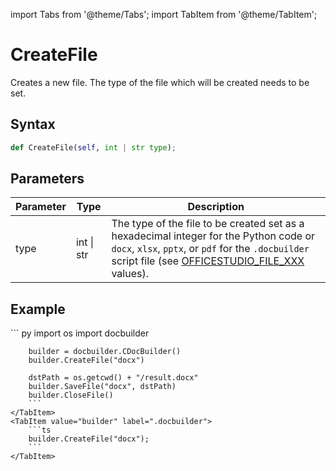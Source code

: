 import Tabs from '@theme/Tabs';
import TabItem from '@theme/TabItem';

# CreateFile

Creates a new file. The type of the file which will be created needs to be set.

## Syntax

```py
def CreateFile(self, int | str type);
```

## Parameters

| Parameter | Type       | Description                                                                                                                                                                                                                                        |
| --------- | ---------- | -------------------------------------------------------------------------------------------------------------------------------------------------------------------------------------------------------------------------------------------------- |
| type      | int \| str | The type of the file to be created set as a hexadecimal integer for the Python code or `docx`, `xlsx`, `pptx`, or `pdf` for the `.docbuilder` script file (see [OFFICESTUDIO\_FILE\_XXX](../../../get-started/supported-formats.md) values). |

## Example

<Tabs>
    <TabItem value="python" label="Python">
        ``` py
        import os
        import docbuilder

        builder = docbuilder.CDocBuilder()
        builder.CreateFile("docx")

        dstPath = os.getcwd() + "/result.docx"
        builder.SaveFile("docx", dstPath)
        builder.CloseFile()
        ```
    </TabItem>
    <TabItem value="builder" label=".docbuilder">
        ```ts
        builder.CreateFile("docx");
        ```
    </TabItem>
</Tabs>
